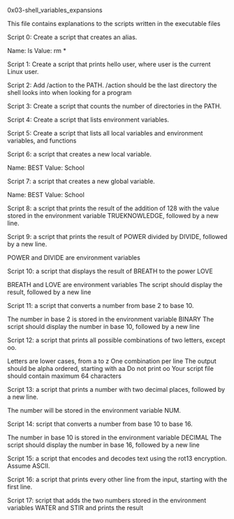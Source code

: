 0x03-shell_variables_expansions

This file contains explanations to the scripts written in the executable files

Script 0: Create a script that creates an alias.

Name: ls
Value: rm *

Script  1: Create a script that prints hello user, where user is the current Linux user.

Script 2: Add /action to the PATH. /action should be the last directory the shell looks into when looking for a program

Script 3:  Create a script that counts the number of directories in the PATH.

Script 4: Create a script that lists environment variables.

Script 5: Create a script that lists all local variables and environment variables, and functions

Script 6: a script that creates a new local variable.

Name: BEST
Value: School

Script 7: a script that creates a new global variable.

Name: BEST
Value: School

Script 8:   a script that prints the result of the addition of 128 with the value stored in the environment variable TRUEKNOWLEDGE, followed by a new line.

Script 9:  a script that prints the result of POWER divided by DIVIDE, followed by a new line.

POWER and DIVIDE are environment variables

Script 10: a script that displays the result of BREATH to the power LOVE

BREATH and LOVE are environment variables
The script should display the result, followed by a new line

Script 11: a script that converts a number from base 2 to base 10.

The number in base 2 is stored in the environment variable BINARY
The script should display the number in base 10, followed by a new line

Script 12:  a script that prints all possible combinations of two letters, except oo.

Letters are lower cases, from a to z
One combination per line
The output should be alpha ordered, starting with aa
Do not print oo
Your script file should contain maximum 64 characters

Script 13:  a script that prints a number with two decimal places, followed by a new line.

The number will be stored in the environment variable NUM.

Script 14:  script that converts a number from base 10 to base 16.

The number in base 10 is stored in the environment variable DECIMAL
The script should display the number in base 16, followed by a new line

Script 15: a script that encodes and decodes text using the rot13 encryption. Assume ASCII.

Script 16:  a script that prints every other line from the input, starting with the first line.

Script 17:  script that adds the two numbers stored in the environment variables WATER and STIR and prints the result
